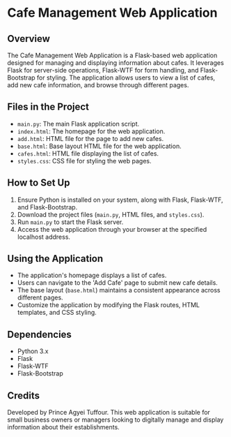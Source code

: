 # Cafe Management Web Application

## Overview
The Cafe Management Web Application is a Flask-based web application designed for managing and displaying information about cafes. It leverages Flask for server-side operations, Flask-WTF for form handling, and Flask-Bootstrap for styling. The application allows users to view a list of cafes, add new cafe information, and browse through different pages.

## Files in the Project
- `main.py`: The main Flask application script.
- `index.html`: The homepage for the web application.
- `add.html`: HTML file for the page to add new cafes.
- `base.html`: Base layout HTML file for the web application.
- `cafes.html`: HTML file displaying the list of cafes.
- `styles.css`: CSS file for styling the web pages.

## How to Set Up
1. Ensure Python is installed on your system, along with Flask, Flask-WTF, and Flask-Bootstrap.
2. Download the project files (`main.py`, HTML files, and `styles.css`).
3. Run `main.py` to start the Flask server.
4. Access the web application through your browser at the specified localhost address.

## Using the Application
- The application's homepage displays a list of cafes.
- Users can navigate to the 'Add Cafe' page to submit new cafe details.
- The base layout (`base.html`) maintains a consistent appearance across different pages.
- Customize the application by modifying the Flask routes, HTML templates, and CSS styling.

## Dependencies
- Python 3.x
- Flask
- Flask-WTF
- Flask-Bootstrap

## Credits
Developed by Prince Agyei Tuffour. This web application is suitable for small business owners or managers looking to digitally manage and display information about their establishments.


